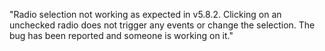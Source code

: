 "Radio selection not working as expected in v5.8.2. Clicking on an unchecked radio does not trigger any events or change the selection. The bug has been reported and someone is working on it."
